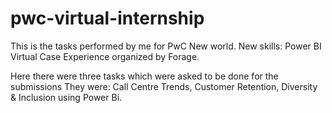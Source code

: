 # pwc-virtual-internship
This is the tasks performed by me for PwC New world. New skills: Power BI Virtual Case Experience organized by Forage.

Here there were three tasks which were asked to be done for the submissions They were: Call Centre Trends, Customer Retention, Diversity & Inclusion using Power Bi. 
